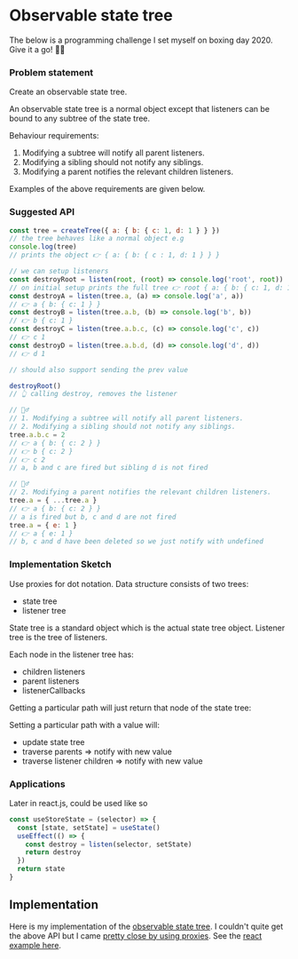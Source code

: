 # Observable state tree

The below is a programming challenge I set myself on boxing day 2020. Give it a go! 🎄🎅

### Problem statement

Create an observable state tree.

An observable state tree is a normal object except that listeners can
be bound to any subtree of the state tree.

Behaviour requirements:

1. Modifying a subtree will notify all parent listeners.
2. Modifying a sibling should not notify any siblings.
3. Modifying a parent notifies the relevant children listeners.

Examples of the above requirements are given below.

### Suggested API

```js
const tree = createTree({ a: { b: { c: 1, d: 1 } } })
// the tree behaves like a normal object e.g
console.log(tree)
// prints the object 👉 { a: { b: { c : 1, d: 1 } } }

// we can setup listeners
const destroyRoot = listen(root, (root) => console.log('root', root))
// on initial setup prints the full tree 👉 root { a: { b: { c: 1, d: 1 } } }
const destroyA = listen(tree.a, (a) => console.log('a', a))
// 👉 a { b: { c: 1 } }
const destroyB = listen(tree.a.b, (b) => console.log('b', b))
// 👉 b { c: 1 }
const destroyC = listen(tree.a.b.c, (c) => console.log('c', c))
// 👉 c 1
const destroyD = listen(tree.a.b.d, (d) => console.log('d', d))
// 👉 d 1

// should also support sending the prev value

destroyRoot()
// 👆 calling destroy, removes the listener

// 🙋‍♂️
// 1. Modifying a subtree will notify all parent listeners.
// 2. Modifying a sibling should not notify any siblings.
tree.a.b.c = 2
// 👉 a { b: { c: 2 } }
// 👉 b { c: 2 }
// 👉 c 2
// a, b and c are fired but sibling d is not fired

// 🙋‍♂️
// 2. Modifying a parent notifies the relevant children listeners.
tree.a = { ...tree.a }
// 👉 a { b: { c: 2 } }
// a is fired but b, c and d are not fired
tree.a = { e: 1 }
// 👉 a { e: 1 }
// b, c and d have been deleted so we just notify with undefined
```

### Implementation Sketch

Use proxies for dot notation.
Data structure consists of two trees:

- state tree
- listener tree

State tree is a standard object which is the actual state tree object.
Listener tree is the tree of listeners.

Each node in the listener tree has:

- children listeners
- parent listeners
- listenerCallbacks

Getting a particular path will just return that node of the state tree:

Setting a particular path with a value will:

- update state tree
- traverse parents => notify with new value
- traverse listener children => notify with new value

### Applications

Later in react.js, could be used like so

```js
const useStoreState = (selector) => {
  const [state, setState] = useState()
  useEffect(() => {
    const destroy = listen(selector, setState)
    return destroy
  })
  return state
}
```

## Implementation

Here is my implementation of the [observable state tree](https://github.com/mfbx9da4/observable-state-tree/blob/main/observableStateTree/observableStateTree.ts#L13). I couldn't quite get the above API but I came [pretty close by using proxies](https://github.com/mfbx9da4/observable-state-tree/blob/main/pages/dotNotationExample.tsx). See the [react example here](https://github.com/mfbx9da4/observable-state-tree/blob/main/pages/reactExample.tsx).
